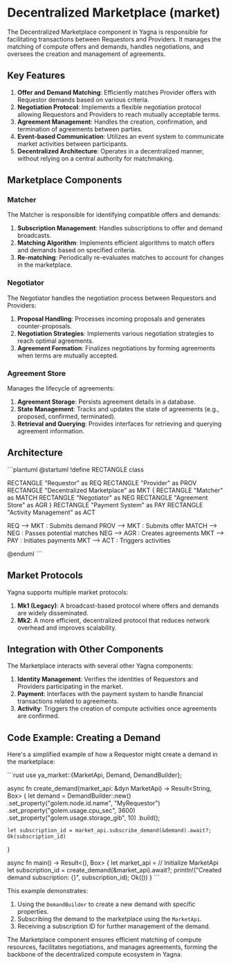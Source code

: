 # Decentralized Marketplace (market)

The Decentralized Marketplace component in Yagna is responsible for facilitating transactions between Requestors and Providers. It manages the matching of compute offers and demands, handles negotiations, and oversees the creation and management of agreements.

## Key Features

1. **Offer and Demand Matching**: Efficiently matches Provider offers with Requestor demands based on various criteria.
2. **Negotiation Protocol**: Implements a flexible negotiation protocol allowing Requestors and Providers to reach mutually acceptable terms.
3. **Agreement Management**: Handles the creation, confirmation, and termination of agreements between parties.
4. **Event-based Communication**: Utilizes an event system to communicate market activities between participants.
5. **Decentralized Architecture**: Operates in a decentralized manner, without relying on a central authority for matchmaking.

## Marketplace Components

### Matcher

The Matcher is responsible for identifying compatible offers and demands:

1. **Subscription Management**: Handles subscriptions to offer and demand broadcasts.
2. **Matching Algorithm**: Implements efficient algorithms to match offers and demands based on specified criteria.
3. **Re-matching**: Periodically re-evaluates matches to account for changes in the marketplace.

### Negotiator

The Negotiator handles the negotiation process between Requestors and Providers:

1. **Proposal Handling**: Processes incoming proposals and generates counter-proposals.
2. **Negotiation Strategies**: Implements various negotiation strategies to reach optimal agreements.
3. **Agreement Formation**: Finalizes negotiations by forming agreements when terms are mutually accepted.

### Agreement Store

Manages the lifecycle of agreements:

1. **Agreement Storage**: Persists agreement details in a database.
2. **State Management**: Tracks and updates the state of agreements (e.g., proposed, confirmed, terminated).
3. **Retrieval and Querying**: Provides interfaces for retrieving and querying agreement information.

## Architecture

\```plantuml
@startuml
!define RECTANGLE class

RECTANGLE "Requestor" as REQ
RECTANGLE "Provider" as PROV
RECTANGLE "Decentralized Marketplace" as MKT {
  RECTANGLE "Matcher" as MATCH
  RECTANGLE "Negotiator" as NEG
  RECTANGLE "Agreement Store" as AGR
}
RECTANGLE "Payment System" as PAY
RECTANGLE "Activity Management" as ACT

REQ --> MKT : Submits demand
PROV --> MKT : Submits offer
MATCH --> NEG : Passes potential matches
NEG --> AGR : Creates agreements
MKT --> PAY : Initiates payments
MKT --> ACT : Triggers activities

@enduml
\```

## Market Protocols

Yagna supports multiple market protocols:

1. **Mk1 (Legacy)**: A broadcast-based protocol where offers and demands are widely disseminated.
2. **Mk2**: A more efficient, decentralized protocol that reduces network overhead and improves scalability.

## Integration with Other Components

The Marketplace interacts with several other Yagna components:

1. **Identity Management**: Verifies the identities of Requestors and Providers participating in the market.
2. **Payment**: Interfaces with the payment system to handle financial transactions related to agreements.
3. **Activity**: Triggers the creation of compute activities once agreements are confirmed.

## Code Example: Creating a Demand

Here's a simplified example of how a Requestor might create a demand in the marketplace:

\```rust
use ya_market::{MarketApi, Demand, DemandBuilder};

async fn create_demand(market_api: &dyn MarketApi) -> Result<String, Box<dyn std::error::Error>> {
    let demand = DemandBuilder::new()
        .set_property("golem.node.id.name", "MyRequestor")
        .set_property("golem.usage.cpu_sec", 3600)
        .set_property("golem.usage.storage_gib", 10)
        .build();

    let subscription_id = market_api.subscribe_demand(&demand).await?;
    Ok(subscription_id)
}

async fn main() -> Result<(), Box<dyn std::error::Error>> {
    let market_api = // Initialize MarketApi
    let subscription_id = create_demand(&market_api).await?;
    println!("Created demand subscription: {}", subscription_id);
    Ok(())
}
\```

This example demonstrates:
1. Using the `DemandBuilder` to create a new demand with specific properties.
2. Subscribing the demand to the marketplace using the `MarketApi`.
3. Receiving a subscription ID for further management of the demand.

The Marketplace component ensures efficient matching of compute resources, facilitates negotiations, and manages agreements, forming the backbone of the decentralized compute ecosystem in Yagna.